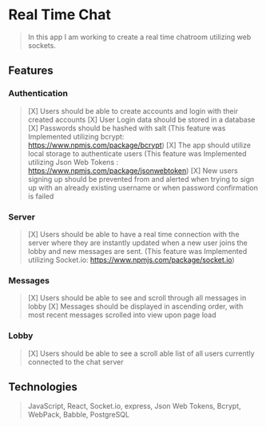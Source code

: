 # Real Time Chat
> In this app I am working to create a real time chatroom utilizing web sockets.


## Features

### Authentication
>[X] Users should be able to create accounts and login with their created accounts
>[X] User Login data should be stored in a database
>[X] Passwords should be hashed with salt 
(This feature was Implemented utilizing bcrypt: https://www.npmjs.com/package/bcrypt)
>[X] The app should utilize local storage to authenticate users 
(This feature was Implemented utilizing Json Web Tokens : https://www.npmjs.com/package/jsonwebtoken)
>[X] New users signing up should be prevented from and alerted when trying to sign up  with an already existing username or when password confirmation is failed

### Server
>[X] Users should be able to have a real time connection with the server where they are instantly updated when a new user joins the lobby and new messages are sent.
(This feature was Implemented utilizing Socket.io: https://www.npmjs.com/package/socket.io)

### Messages
>[X] Users should be able to see and scroll through all messages in lobby
>[X] Messages should be displayed in ascending order, with most recent messages scrolled into view upon page load


### Lobby
>[X] Users should be able to see a scroll able list of all users currently connected to the chat server


## Technologies
> JavaScript, React, Socket.io, express, Json Web Tokens, Bcrypt, WebPack, Babble, PostgreSQL